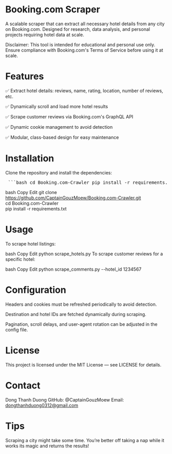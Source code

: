 # Booking.com Scraper
A scalable scraper that can extract all necessary hotel details from any city on Booking.com.
Designed for research, data analysis, and personal projects requiring hotel data at scale.

Disclaimer: This tool is intended for educational and personal use only. Ensure compliance with Booking.com's Terms of Service before using it at scale.

# Features
✅ Extract hotel details: reviews, name, rating, location, number of reviews, etc.

✅ Dynamically scroll and load more hotel results

✅ Scrape customer reviews via Booking.com's GraphQL API

✅ Dynamic cookie management to avoid detection

✅ Modular, class-based design for easy maintenance

# Installation
Clone the repository and install the dependencies:
<pre> ```bash cd Booking.com-Crawler pip install -r requirements.txt ``` </pre>
bash
Copy
Edit
git clone https://github.com/CaptainGouzMoew/Booking.com-Crawler.git  
cd Booking.com-Crawler  
pip install -r requirements.txt
# Usage
To scrape hotel listings:

bash
Copy
Edit
python scrape_hotels.py
To scrape customer reviews for a specific hotel:

bash
Copy
Edit
python scrape_comments.py --hotel_id 1234567

# Configuration
Headers and cookies must be refreshed periodically to avoid detection.

Destination and hotel IDs are fetched dynamically during scraping.

Pagination, scroll delays, and user-agent rotation can be adjusted in the config file.

# License
This project is licensed under the MIT License — see LICENSE for details.

# Contact
Dong Thanh Duong
GitHub: @CaptainGouzMoew
Email: dongthanhduong0312@gmail.com

# Tips
Scraping a city might take some time. You’re better off taking a nap while it works its magic and returns the results!
